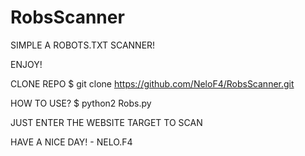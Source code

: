 # RobsScanner

SIMPLE A ROBOTS.TXT SCANNER!

ENJOY!

CLONE REPO
$ git clone https://github.com/NeloF4/RobsScanner.git

HOW TO USE?
$ python2 Robs.py

JUST ENTER THE WEBSITE TARGET TO SCAN 

HAVE A NICE DAY! - NELO.F4

